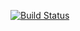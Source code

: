 [![Build Status](https://travis-ci.org/alexanderlebedev1989/job4j_threads.svg?branch=master)](https://travis-ci.org/alexanderlebedev1989/job4j_threads)
